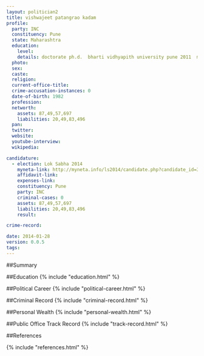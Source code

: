 ```yaml
---
layout: politician2
title: vishwajeet patangrao kadam
profile: 
  party: INC
  constituency: Pune
  state: Maharashtra
  education: 
    level: 
    details: doctorate ph.d.  bharti vidhyapith university pune 2011  m.b.a. bharti vidhyapith pune 2006  b.e. bharti vidhyapith pune 2004
  photo: 
  sex: 
  caste: 
  religion: 
  current-office-title: 
  crime-accusation-instances: 0
  date-of-birth: 1982
  profession: 
  networth: 
    assets: 87,49,57,697
    liabilities: 20,49,83,496
  pan: 
  twitter: 
  website: 
  youtube-interview: 
  wikipedia: 

candidature: 
  - election: Lok Sabha 2014
    myneta-link: http://myneta.info/ls2014/candidate.php?candidate_id=3376
    affidavit-link: 
    expenses-link: 
    constituency: Pune 
    party: INC
    criminal-cases: 0
    assets: 87,49,57,697
    liabilities: 20,49,83,496
    result:  

crime-record: 

date: 2014-01-28
version: 0.0.5
tags: 
---
```

##Summary


##Education
{% include "education.html" %}


##Political Career
{% include "political-career.html" %}


##Criminal Record
{% include "criminal-record.html" %}


##Personal Wealth
{% include "personal-wealth.html" %}


##Public Office Track Record
{% include "track-record.html" %}


##References


{% include "references.html" %}